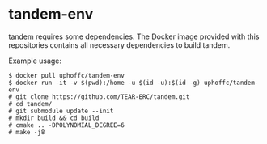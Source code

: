 # tandem-env

[tandem](https://github.com/TEAR-ERC/tandem) requires some dependencies.
The Docker image provided with this repositories contains all necessary dependencies to build tandem.

Example usage:

```console
$ docker pull uphoffc/tandem-env
$ docker run -it -v $(pwd):/home -u $(id -u):$(id -g) uphoffc/tandem-env
# git clone https://github.com/TEAR-ERC/tandem.git
# cd tandem/
# git submodule update --init
# mkdir build && cd build
# cmake .. -DPOLYNOMIAL_DEGREE=6
# make -j8
```
